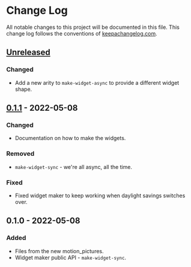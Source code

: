 # Change Log
All notable changes to this project will be documented in this file. This change log follows the conventions of [keepachangelog.com](http://keepachangelog.com/).

## [Unreleased]
### Changed
- Add a new arity to `make-widget-async` to provide a different widget shape.

## [0.1.1] - 2022-05-08
### Changed
- Documentation on how to make the widgets.

### Removed
- `make-widget-sync` - we're all async, all the time.

### Fixed
- Fixed widget maker to keep working when daylight savings switches over.

## 0.1.0 - 2022-05-08
### Added
- Files from the new motion_pictures.
- Widget maker public API - `make-widget-sync`.

[Unreleased]: https://github.com/your-name/motion-pictures/compare/0.1.1...HEAD
[0.1.1]: https://github.com/your-name/motion-pictures/compare/0.1.0...0.1.1
